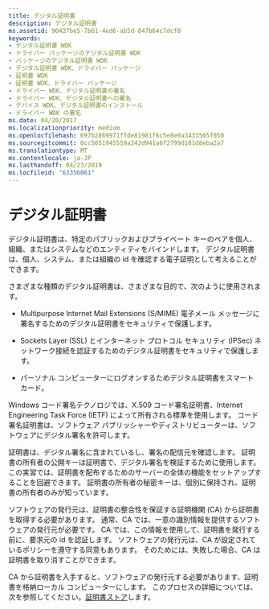 ```yaml
---
title: デジタル証明書
description: デジタル証明書
ms.assetid: 90427be5-7b61-4ed6-ab5d-847b64c7dcf0
keywords:
- デジタル証明書 WDK
- ドライバー パッケージのデジタル証明書 WDK
- パッケージのデジタル証明書 WDK
- デジタル証明書 WDK、ドライバー パッケージ
- 証明書 WDK
- 証明書 WDK、ドライバー パッケージ
- ドライバー WDK、デジタル証明書の署名
- ドライバー WDK、デジタル証明書への署名
- デバイス WDK、デジタル証明書のインストール
- ドライバー WDK の署名
ms.date: 04/20/2017
ms.localizationpriority: medium
ms.openlocfilehash: 697b2869971ffde81981f6c5e8e0a3433565f050
ms.sourcegitcommit: 0cc5051945559a242d941a6f2799d161d8eba2a7
ms.translationtype: MT
ms.contentlocale: ja-JP
ms.lasthandoff: 04/23/2019
ms.locfileid: "63356061"
---
```

# <a name="digital-certificates"></a>デジタル証明書


デジタル証明書は、特定のパブリックおよびプライベート キーのペアを個人、組織、またはシステムなどのエンティティをバインドします。 デジタル証明書は、個人、システム、または組織の id を確認する電子証明として考えることができます。

さまざまな種類のデジタル証明書は、さまざまな目的で、次のように使用されます。

-   Multipurpose Internet Mail Extensions (S/MIME) 電子メール メッセージに署名するためのデジタル証明書をセキュリティで保護します。

-   Sockets Layer (SSL) とインターネット プロトコル セキュリティ (IPSec) ネットワーク接続を認証するためのデジタル証明書をセキュリティで保護します。

-   パーソナル コンピューターにログオンするためデジタル証明書をスマート カード。

Windows コード署名テクノロジでは、X.509 コード署名証明書、Internet Engineering Task Force (IETF) によって所有される標準を使用します。 コード署名証明書は、ソフトウェア パブリッシャーやディストリビューターは、ソフトウェアにデジタル署名を許可します。

証明書は、デジタル署名に含まれているし、署名の配信元を確認します。 証明書の所有者の公開キーは証明書で、デジタル署名を検証するために使用します。 この実習では、証明書を配布するためのサーバーの全体の機能をセットアップすることを回避できます。 証明書の所有者の秘密キーは、個別に保持され、証明書の所有者のみが知っています。

ソフトウェアの発行元は、証明書の整合性を保証する証明機関 (CA) から証明書を取得する必要があります。 通常、CA では、一意の識別情報を提供するソフトウェアの発行元が必要です。 CA では、この情報を使用して、証明書を発行する前に、要求元の id を認証します。 ソフトウェアの発行元は、CA が設定されているポリシーを遵守する同意もあります。 そのためには、失敗した場合、CA は証明書を取り消すことができます。

CA から証明書を入手すると、ソフトウェアの発行元する必要があります、証明書を格納ローカル コンピューターにします。 このプロセスの詳細については、次を参照してください。[証明書ストア](certificate-stores.md)します。

 

 






